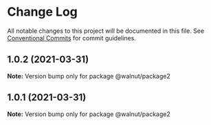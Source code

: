 # Change Log

All notable changes to this project will be documented in this file.
See [Conventional Commits](https://conventionalcommits.org) for commit guidelines.

## 1.0.2 (2021-03-31)

**Note:** Version bump only for package @walnut/package2





## 1.0.1 (2021-03-31)

**Note:** Version bump only for package @walnut/package2
